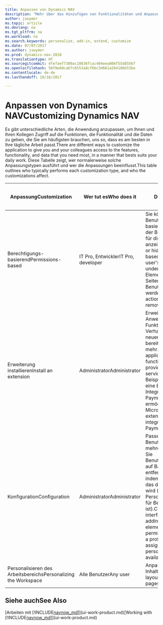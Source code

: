 ```yaml
---
title: Anpassen von Dynamics NAV
description: "Mehr über das Hinzufügen von Funktionalitäten und Anpassungen in Dynamics NAV erfahren."
author: jswymer
ms.topic: article
ms.devlang: na
ms.tgt_pltfrm: na
ms.workload: na
ms.search.keywords: personalize, add-in, extend, customize
ms.date: 07/07/2017
ms.author: jswymer
ms.prod: dynamics-nav-2018
ms.translationtype: HT
ms.sourcegitcommit: 4fefaef7380ac10836fcac404eea006f55d8556f
ms.openlocfilehash: 58f8e60cab7c6553a8cf6bc3d661a264186b53be
ms.contentlocale: de-de
ms.lasthandoff: 10/16/2017

---
```

# <a name="customizing-dynamics-nav"></a><span data-ttu-id="ba7e2-103">Anpassen von Dynamics NAV</span><span class="sxs-lookup"><span data-stu-id="ba7e2-103">Customizing Dynamics NAV</span></span>
<span data-ttu-id="ba7e2-104">Es gibt unterschiedliche Arten, die Anwendung anzupassen, um Ihnen und Ihren Kollegen Zugriff auf die Funktionen, die Funktionalität und die Daten zu geben, die Sie am häufigsten brauchen, uns so, dass es am besten in Ihre tägliche Arbeit passt.</span><span class="sxs-lookup"><span data-stu-id="ba7e2-104">There are different ways to customize the application to give you and your colleagues access to the features, functionality, and data that you need most, in a manner that bests suits your daily work.</span></span> <span data-ttu-id="ba7e2-105">Diese Tabelle zeigt, wer normalerweise solche Anpassungstypen ausführt und wer die Anpassungen beeinflusst.</span><span class="sxs-lookup"><span data-stu-id="ba7e2-105">This table outlines who typically performs each customization type, and who the customizations affect.</span></span>

| <span data-ttu-id="ba7e2-106">Anpassung</span><span class="sxs-lookup"><span data-stu-id="ba7e2-106">Customization</span></span>   |<span data-ttu-id="ba7e2-107">Wer tut es</span><span class="sxs-lookup"><span data-stu-id="ba7e2-107">Who does it</span></span>|  <span data-ttu-id="ba7e2-108">Description</span><span class="sxs-lookup"><span data-stu-id="ba7e2-108">Description</span></span>  |  <span data-ttu-id="ba7e2-109">Wer sieht die Änderungen</span><span class="sxs-lookup"><span data-stu-id="ba7e2-109">Who sees the changes</span></span>  |  <span data-ttu-id="ba7e2-110">Weitere Informationen</span><span class="sxs-lookup"><span data-stu-id="ba7e2-110">More information</span></span>  |
|-----------------|---|---------------|------------------------|--------------------|
|<span data-ttu-id="ba7e2-111">Berechtigungs-basierend</span><span class="sxs-lookup"><span data-stu-id="ba7e2-111">Permissions-based</span></span>|<span data-ttu-id="ba7e2-112">IT Pro,  Entwickler</span><span class="sxs-lookup"><span data-stu-id="ba7e2-112">IT Pro, developer</span></span>|<span data-ttu-id="ba7e2-113">Sie können Benutzerschnittstellenelemente basierend auf der Lizenz oder der Benutzerberechtigungen  für die zugehörenden Tabellen anzeigen oder verbergen.</span><span class="sxs-lookup"><span data-stu-id="ba7e2-113">Show or hide user interface elements based on the license or the user's permissions to the underlying tables.</span></span> <span data-ttu-id="ba7e2-114">Alle Elemente, Felder, Aktionen und Seitenteile können aus der Benutzeransicht  entfernt werden.</span><span class="sxs-lookup"><span data-stu-id="ba7e2-114">All elements, fields, actions, and page parts, can be removed from the user’s view.</span></span>|<span data-ttu-id="ba7e2-115">Alle Benutzer in allen Mandanten.</span><span class="sxs-lookup"><span data-stu-id="ba7e2-115">All users in all companies.</span></span>|[<span data-ttu-id="ba7e2-116">Entfernen von Elementen in der Benutzeroberfläche entsprechend den Berechtigungen</span><span class="sxs-lookup"><span data-stu-id="ba7e2-116">Removing Elements from the User Interface According to Permissions</span></span>](https://msdn.microsoft.com/en-us/dynamics-nav/removing-elements-from-the-user-interface-according-to-permissions)|
|<span data-ttu-id="ba7e2-117">Erweiterung installieren</span><span class="sxs-lookup"><span data-stu-id="ba7e2-117">Install an extension</span></span>|<span data-ttu-id="ba7e2-118">Administrator</span><span class="sxs-lookup"><span data-stu-id="ba7e2-118">Administrator</span></span>|<span data-ttu-id="ba7e2-119">Erweiterung sind wie kleine Anwendungen, die Funktionalität hinzufügen, Verhalten ändern, Zugriff auf neuen Onlinediensten bereitstellen und vieles mehr.</span><span class="sxs-lookup"><span data-stu-id="ba7e2-119">Extensions are like small applications that add functionality, change behavior, provide access to new online services, and more.</span></span> <span data-ttu-id="ba7e2-120">Beispielsweise bietet Microsoft eine Erweiterung an, die die Integration mit PayPal Payments Standard ermöglicht.</span><span class="sxs-lookup"><span data-stu-id="ba7e2-120">For example, Microsoft provides an extension that provides integration with PayPal Payments Standard.</span></span>|<span data-ttu-id="ba7e2-121">Alle Benutzer in allen Mandanten.</span><span class="sxs-lookup"><span data-stu-id="ba7e2-121">All users in all companies.</span></span>|[<span data-ttu-id="ba7e2-122">Erweiterungen nutzen anpassen</span><span class="sxs-lookup"><span data-stu-id="ba7e2-122">Customizing Using Extensions</span></span>](ui-extensions.md)|
|<span data-ttu-id="ba7e2-123">Konfiguration</span><span class="sxs-lookup"><span data-stu-id="ba7e2-123">Configuration</span></span>|<span data-ttu-id="ba7e2-124">Administrator</span><span class="sxs-lookup"><span data-stu-id="ba7e2-124">Administrator</span></span>| <span data-ttu-id="ba7e2-125">Passen Sie die Benutzeroberfläche für mehrere Benutzer an, indem Sie Benutzeroberflächenelemente auf Basis von Berechtigungen entfernen oder hinzufügen, indem Sie ein Profil anpassen, das den Benutzer zugeordnet wird (mit der gleichen Personalisierungsfunktion, die für Benutzer verfügbar ist).</span><span class="sxs-lookup"><span data-stu-id="ba7e2-125">Customize the user interface for multiple users by adding/removing user interface elements based on permissions, or by customizing a profile that the users are assigned to (using the same personlaization features available to users).</span></span>|<span data-ttu-id="ba7e2-126">Alle Benutzer eines Profils.</span><span class="sxs-lookup"><span data-stu-id="ba7e2-126">All users of a profile.</span></span> |[<span data-ttu-id="ba7e2-127">Konfigurieren der Benutzeroberfläche (UI) für Benutzer</span><span class="sxs-lookup"><span data-stu-id="ba7e2-127">Configuring the User Interface for Users</span></span>](admin-configure-user-interface.md)|  
|<span data-ttu-id="ba7e2-128">Personalisieren des Arbeitsbereichs</span><span class="sxs-lookup"><span data-stu-id="ba7e2-128">Personalizing the Workspace</span></span>|<span data-ttu-id="ba7e2-129">Alle Benutzer</span><span class="sxs-lookup"><span data-stu-id="ba7e2-129">Any user</span></span>|<span data-ttu-id="ba7e2-130">Anpassen des Layouts und den Inhalt der Seiten.</span><span class="sxs-lookup"><span data-stu-id="ba7e2-130">Change the layout and content of your pages.</span></span>|<span data-ttu-id="ba7e2-131">Nur Benutzer.</span><span class="sxs-lookup"><span data-stu-id="ba7e2-131">User only.</span></span>|[<span data-ttu-id="ba7e2-132">Personalisieren des Arbeitsbereichs</span><span class="sxs-lookup"><span data-stu-id="ba7e2-132">Personalizing Workspaces</span></span>](ui-personalization-overview.md)|

## <a name="see-also"></a><span data-ttu-id="ba7e2-133">Siehe auch</span><span class="sxs-lookup"><span data-stu-id="ba7e2-133">See Also</span></span>
<span data-ttu-id="ba7e2-134">[Arbeiten mit [!INCLUDE[navnow_md](includes/navnow_md.md)]](ui-work-product.md)</span><span class="sxs-lookup"><span data-stu-id="ba7e2-134">[Working with [!INCLUDE[navnow_md](includes/navnow_md.md)]](ui-work-product.md)</span></span>  


